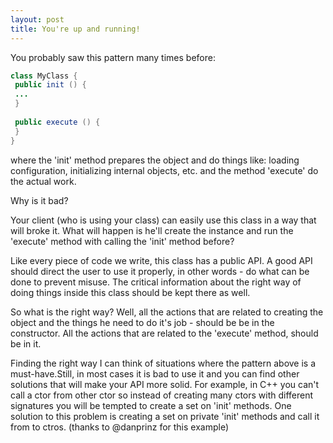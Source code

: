 ```yaml
---
layout: post
title: You're up and running!
---
```

You probably saw this pattern many times before:
```Java
class MyClass {
 public init () {
 ...
 }
 
 public execute () {
 }
}
```
where the 'init' method prepares the object and do things like: loading configuration, initializing internal objects, etc. and the method 'execute' do the actual work.

Why is it bad?

Your client (who is using your class) can easily use this class in a way that will broke it.
What will happen is he'll create the instance and run the 'execute' method with calling the 'init' method before?

Like every piece of code we write, this class has a public API.
A good API should direct the user to use it properly, in other words - do what can be done to prevent misuse.
The critical information about the right way of doing things inside this class should be kept there as well.

So what is the right way?
Well, all the actions that are related to creating the object and the things he need to do it's job - should be be in the constructor.
All the actions that are related to the 'execute' method, should be in it.

Finding the right way
I can think of situations where the pattern above is a must-have.Still, in most cases it is bad to use it and you can find other solutions that will make your API more solid.
For example, in C++ you can't call a ctor from other ctor so instead of creating many ctors with different signatures you will be tempted to create a set on 'init' methods.
One solution to this problem is creating a set on private 'init' methods and call it from to ctros.
(thanks to @danprinz for this example)
